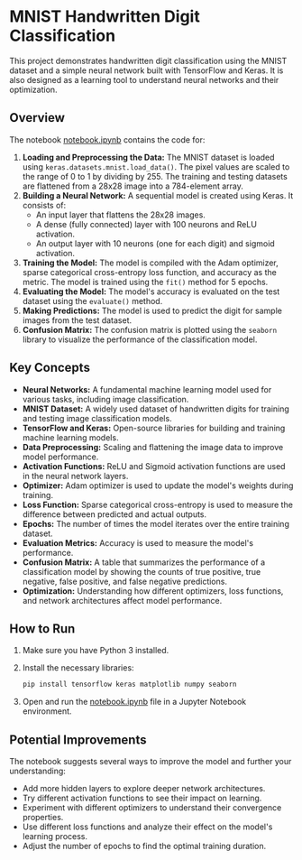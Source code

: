 # MNIST Handwritten Digit Classification

This project demonstrates handwritten digit classification using the MNIST dataset and a simple neural network built with TensorFlow and Keras. It is also designed as a learning tool to understand neural networks and their optimization.

## Overview

The notebook [notebook.ipynb](notebook.ipynb) contains the code for:

1.  **Loading and Preprocessing the Data:** The MNIST dataset is loaded using `keras.datasets.mnist.load_data()`. The pixel values are scaled to the range of 0 to 1 by dividing by 255. The training and testing datasets are flattened from a 28x28 image into a 784-element array.
2.  **Building a Neural Network:** A sequential model is created using Keras. It consists of:
    *   An input layer that flattens the 28x28 images.
    *   A dense (fully connected) layer with 100 neurons and ReLU activation.
    *   An output layer with 10 neurons (one for each digit) and sigmoid activation.
3.  **Training the Model:** The model is compiled with the Adam optimizer, sparse categorical cross-entropy loss function, and accuracy as the metric. The model is trained using the `fit()` method for 5 epochs.
4.  **Evaluating the Model:** The model's accuracy is evaluated on the test dataset using the `evaluate()` method.
5.  **Making Predictions:** The model is used to predict the digit for sample images from the test dataset.
6.  **Confusion Matrix:** The confusion matrix is plotted using the `seaborn` library to visualize the performance of the classification model.

## Key Concepts

*   **Neural Networks:** A fundamental machine learning model used for various tasks, including image classification.
*   **MNIST Dataset:** A widely used dataset of handwritten digits for training and testing image classification models.
*   **TensorFlow and Keras:** Open-source libraries for building and training machine learning models.
*   **Data Preprocessing:** Scaling and flattening the image data to improve model performance.
*   **Activation Functions:** ReLU and Sigmoid activation functions are used in the neural network layers.
*   **Optimizer:** Adam optimizer is used to update the model's weights during training.
*   **Loss Function:** Sparse categorical cross-entropy is used to measure the difference between predicted and actual outputs.
*   **Epochs:** The number of times the model iterates over the entire training dataset.
*   **Evaluation Metrics:** Accuracy is used to measure the model's performance.
*   **Confusion Matrix:** A table that summarizes the performance of a classification model by showing the counts of true positive, true negative, false positive, and false negative predictions.
*   **Optimization:** Understanding how different optimizers, loss functions, and network architectures affect model performance.

## How to Run

1.  Make sure you have Python 3 installed.
2.  Install the necessary libraries:

    ```bash
    pip install tensorflow keras matplotlib numpy seaborn
    ```
3.  Open and run the [notebook.ipynb](notebook.ipynb) file in a Jupyter Notebook environment.

## Potential Improvements

The notebook suggests several ways to improve the model and further your understanding:

*   Add more hidden layers to explore deeper network architectures.
*   Try different activation functions to see their impact on learning.
*   Experiment with different optimizers to understand their convergence properties.
*   Use different loss functions and analyze their effect on the model's learning process.
*   Adjust the number of epochs to find the optimal training duration.